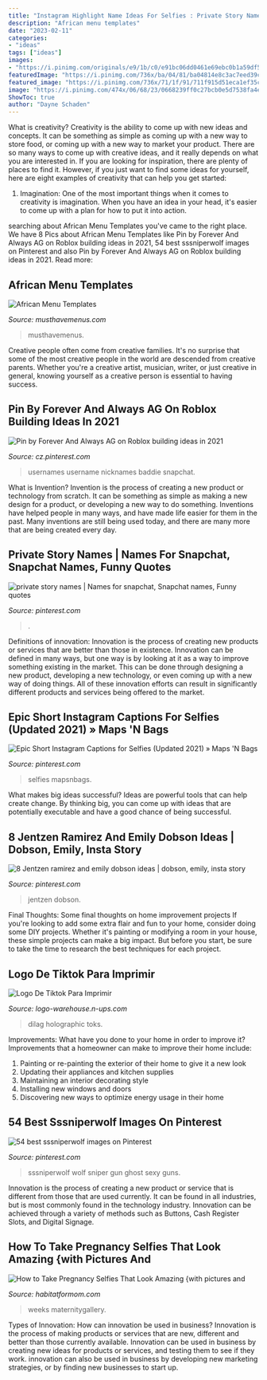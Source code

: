 ```yaml
---
title: "Instagram Highlight Name Ideas For Selfies : Private Story Names"
description: "African menu templates"
date: "2023-02-11"
categories:
- "ideas"
tags: ["ideas"]
images:
- "https://i.pinimg.com/originals/e9/1b/c0/e91bc06dd0461e69ebc0b1a59df5a73e.jpg"
featuredImage: "https://i.pinimg.com/736x/ba/04/81/ba04814e8c3ac7eed39cec72348758a8.jpg"
featured_image: "https://i.pinimg.com/736x/71/1f/91/711f915d51eca1ef35ccd36d0e1d732a.jpg"
image: "https://i.pinimg.com/474x/06/68/23/0668239ff0c27bcb0e5d7538fa4e242b.jpg"
ShowToc: true
author: "Dayne Schaden"
---
```



What is creativity?
Creativity is the ability to come up with new ideas and concepts. It can be something as simple as coming up with a new way to store food, or coming up with a new way to market your product. There are so many ways to come up with creative ideas, and it really depends on what you are interested in. If you are looking for inspiration, there are plenty of places to find it. However, if you just want to find some ideas for yourself, here are eight examples of creativity that can help you get started: 
1) Imagination: One of the most important things when it comes to creativity is imagination. When you have an idea in your head, it's easier to come up with a plan for how to put it into action.

	

		
searching about African Menu Templates you've came to the right place. We have 8 Pics about African Menu Templates like Pin by Forever And Always AG on Roblox building ideas in 2021, 54 best sssniperwolf images on Pinterest and also Pin by Forever And Always AG on Roblox building ideas in 2021. Read more:
		
    
## African Menu Templates

<img loading=lazy src="https://www.musthavemenus.com/x/design/thumbnail/d3838e02-26f9-41e1-81e3-3a64f5226d60?width=500&amp;update=1598799075981" onerror="this.onerror=null;this.src='https://tse3.mm.bing.net/th?id=OIP.OaGIKPLzYHk-aph2UBdq4gHaMD&amp;pid=15.1';" alt="African Menu Templates">

_Source: musthavemenus.com_

>musthavemenus. 

	

Creative people often come from creative families. It's no surprise that some of the most creative people in the world are descended from creative parents. Whether you're a creative artist, musician, writer, or just creative in general, knowing yourself as a creative person is essential to having success.

    
## Pin By Forever And Always AG On Roblox Building Ideas In 2021

<img loading=lazy src="https://i.pinimg.com/736x/ba/04/81/ba04814e8c3ac7eed39cec72348758a8.jpg" onerror="this.onerror=null;this.src='https://tse4.mm.bing.net/th?id=OIP.szzuUBZrsEviIvyaac-5BwHaNK&amp;pid=15.1';" alt="Pin by Forever And Always AG on Roblox building ideas in 2021">

_Source: cz.pinterest.com_

>usernames username nicknames baddie snapchat. 

	

What is Invention?
Invention is the process of creating a new product or technology from scratch. It can be something as simple as making a new design for a product, or developing a new way to do something. Inventions have helped people in many ways, and have made life easier for them in the past. Many inventions are still being used today, and there are many more that are being created every day.

    
## Private Story Names | Names For Snapchat, Snapchat Names, Funny Quotes

<img loading=lazy src="https://i.pinimg.com/736x/71/1f/91/711f915d51eca1ef35ccd36d0e1d732a.jpg" onerror="this.onerror=null;this.src='https://tse3.mm.bing.net/th?id=OIP.4Y58pBk4cirH0-k-BzLhiwHaQB&amp;pid=15.1';" alt="private story names | Names for snapchat, Snapchat names, Funny quotes">

_Source: pinterest.com_

>. 

	

Definitions of innovation:
Innovation is the process of creating new products or services that are better than those in existence. Innovation can be defined in many ways, but one way is by looking at it as a way to improve something existing in the market. This can be done through designing a new product, developing a new technology, or even coming up with a new way of doing things. All of these innovation efforts can result in significantly different products and services being offered to the market.

    
## Epic Short Instagram Captions For Selfies (Updated 2021) » Maps &#039;N Bags

<img loading=lazy src="https://i.pinimg.com/originals/29/0d/46/290d4655c04089eabd4e18a66e277e17.jpg" onerror="this.onerror=null;this.src='https://tse1.mm.bing.net/th?id=OIP.jY4YZLJ4pqy2l0JqFsedAAHaLH&amp;pid=15.1';" alt="Epic Short Instagram Captions for Selfies (Updated 2021) » Maps &#039;N Bags">

_Source: pinterest.com_

>selfies mapsnbags. 

	

What makes big ideas successful?
Ideas are powerful tools that can help create change. By thinking big, you can come up with ideas that are potentially executable and have a good chance of being successful.

    
## 8 Jentzen Ramirez And Emily Dobson Ideas | Dobson, Emily, Insta Story

<img loading=lazy src="https://i.pinimg.com/474x/06/68/23/0668239ff0c27bcb0e5d7538fa4e242b.jpg" onerror="this.onerror=null;this.src='https://tse4.mm.bing.net/th?id=OIP.E8sIK1uxEFtjZhdRMGakhAAAAA&amp;pid=15.1';" alt="8 Jentzen ramirez and emily dobson ideas | dobson, emily, insta story">

_Source: pinterest.com_

>jentzen dobson. 

	

Final Thoughts: Some final thoughts on home improvement projects
If you're looking to add some extra flair and fun to your home, consider doing some DIY projects. Whether it's painting or modifying a room in your house, these simple projects can make a big impact. But before you start, be sure to take the time to research the best techniques for each project.

    
## Logo De Tiktok Para Imprimir

<img loading=lazy src="https://i.pinimg.com/originals/e9/1b/c0/e91bc06dd0461e69ebc0b1a59df5a73e.jpg" onerror="this.onerror=null;this.src='https://tse1.mm.bing.net/th?id=OIP.ls_7mbSTssv0CqwOWTnkdgHaKx&amp;pid=15.1';" alt="Logo De Tiktok Para Imprimir">

_Source: logo-warehouse.n-ups.com_

>dilag holographic toks. 

	

Improvements: What have you done to your home in order to improve it?
Improvements that a homeowner can make to improve their home include: 
1. Painting or re-painting the exterior of their home to give it a new look 
2. Updating their appliances and kitchen supplies 
3. Maintaining an interior decorating style 
4. Installing new windows and doors 
5. Discovering new ways to optimize energy usage in their home 

    
## 54 Best Sssniperwolf Images On Pinterest

<img loading=lazy src="https://s-media-cache-ak0.pinimg.com/736x/63/cb/2a/63cb2a7152cb2c05c8fb9b9ceafbe645--sssniperwolf-lia.jpg" onerror="this.onerror=null;this.src='https://tse1.mm.bing.net/th?id=OIP.EQgFzqU8YU9u82AgU-TNlAHaHa&amp;pid=15.1';" alt="54 best sssniperwolf images on Pinterest">

_Source: pinterest.com_

>sssniperwolf wolf sniper gun ghost sexy guns. 

	

Innovation is the process of creating a new product or service that is different from those that are used currently. It can be found in all industries, but is most commonly found in the technology industry. Innovation can be achieved through a variety of methods such as Buttons, Cash Register Slots, and Digital Signage.

    
## How To Take Pregnancy Selfies That Look Amazing {with Pictures And

<img loading=lazy src="https://habitatformom.com/wp-content/uploads/2020/07/unnamed-min.jpg" onerror="this.onerror=null;this.src='https://tse1.mm.bing.net/th?id=OIP.UbSG0Iisp_SpSlLRH_-h1gAAAA&amp;pid=15.1';" alt="How to Take Pregnancy Selfies That Look Amazing {with pictures and">

_Source: habitatformom.com_

>weeks maternitygallery. 

	

Types of Innovation: How can innovation be used in business?
Innovation is the process of making products or services that are new, different and better than those currently available. Innovation can be used in business by creating new ideas for products or services, and testing them to see if they work. innovation can also be used in business by developing new marketing strategies, or by finding new businesses to start up.

